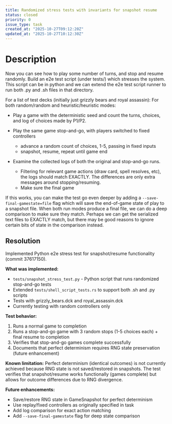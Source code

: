 ```yaml
---
title: Randomized stress tests with invariants for snapshot resume
status: closed
priority: 0
issue_type: task
created_at: "2025-10-27T09:12:20Z"
updated_at: "2025-10-27T10:12:30Z"
---
```


# Description

Now you can see how to play some number of turns, and stop and resume randomly.
Build an e2e test script (under tests/) which stresses the system. This script can be in python and we can extend the e2e test script runner to run both .py and .sh files in that directory.

For a list of test decks (initially just grizzly bears and royal assassin):
 For both random/random and heuristic/heuristic modes:
 - Play a game with the deterministic seed and count the turns,
   choices, and log of choices made by P1/P2.
 - Play the same game stop-and-go, with players switched to fixed controllers
    - advance a random count of choices, 1-5, passing in fixed inputs
    - snapshot, resume, repeat until game end

 - Examine the collected logs of both the original and stop-and-go runs.
   - Filtering for relevant game actions (draw card, spell resolves, etc),
     the logs should match EXACTLY. The differences are only extra messages around stopping/resuming.
   - Make sure the final game

If this works, you can make the test go even deeper by adding a `--save-final-gamestate=file` flag which will save the end-of-game state of play
to a snapshot file. When both run modes produce a final file, we can do a
deep comparison to make sure they match. Perhaps we can get the serialized text files to EXACTLY match, but there may be good reasons to ignore certain bits of state in the comparison instead.

## Resolution

Implemented Python e2e stress test for snapshot/resume functionality (commit 37617150).

**What was implemented:**
- `tests/snapshot_stress_test.py` - Python script that runs randomized stop-and-go tests
- Extended `tests/shell_script_tests.rs` to support both .sh and .py scripts
- Tests with grizzly_bears.dck and royal_assassin.dck
- Currently testing with random controllers only

**Test behavior:**
1. Runs a normal game to completion
2. Runs a stop-and-go game with 3 random stops (1-5 choices each) + final resume to completion
3. Verifies that stop-and-go games complete successfully
4. Documents that perfect determinism requires RNG state preservation (future enhancement)

**Known limitation:**
Perfect determinism (identical outcomes) is not currently achieved because RNG state
is not saved/restored in snapshots. The test verifies that snapshot/resume works
functionally (games complete) but allows for outcome differences due to RNG divergence.

**Future enhancements:**
- Save/restore RNG state in GameSnapshot for perfect determinism
- Use replay/fixed controllers as originally specified in task
- Add log comparison for exact action matching
- Add `--save-final-gamestate` flag for deep state comparison
